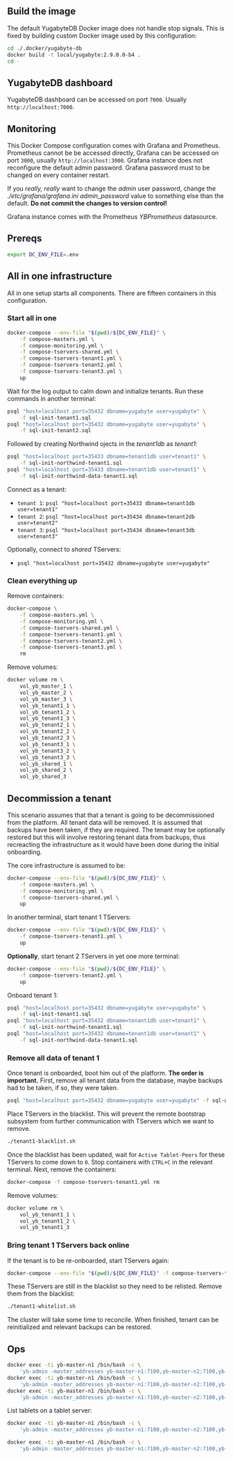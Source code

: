 ## Build the image

The default YugabyteDB Docker image does not handle stop signals. This is fixed by building custom Docker image used by this configuration:

```sh
cd ./.docker/yugabyte-db
docker build -t local/yugabyte:2.9.0.0-b4 .
cd -
```

## YugabyteDB dashboard

YugabyteDB dashboard can be accessed on port `7000`. Usually `http://localhost:7000`.

## Monitoring

This Docker Compose configuration comes with Grafana and Prometheus. Prometheus cannot be be accessed directly, Grafana can be accessed on port `3000`, usually `http://localhost:3000`. Grafana instance does not reconfigure the default admin password. Grafana password must to be changed on every container restart.

If you _really, really_ want to change the _admin_ user password, change the _./etc/grafana/grafana.ini_ _admin\_password_ value to something else than the default. **Do not commit the changes to version control!**

Grafana instance comes with the Prometheus _YBPrometheus_ datasource.

## Prereqs

```sh
export DC_ENV_FILE=.env
```

## All in one infrastructure

All in one setup starts all components. There are fifteen containers in this configuration.

### Start all in one

```sh
docker-compose --env-file "$(pwd)/${DC_ENV_FILE}" \
    -f compose-masters.yml \
    -f compose-monitoring.yml \
    -f compose-tservers-shared.yml \
    -f compose-tservers-tenant1.yml \
    -f compose-tservers-tenant2.yml \
    -f compose-tservers-tenant3.yml \
    up
```

Wait for the log output to calm down and initialize tenants. Run these commands in another terminal:

```sh
psql "host=localhost port=35432 dbname=yugabyte user=yugabyte" \
    -f sql-init-tenant1.sql
psql "host=localhost port=35432 dbname=yugabyte user=yugabyte" \
    -f sql-init-tenant2.sql
```

Followed by creating Northwind ojects in the _tenant1db_ as _tenant1_:

```sh
psql "host=localhost port=35433 dbname=tenant1db user=tenant1" \
    -f sql-init-northwind-tenant1.sql
psql "host=localhost port=35433 dbname=tenant1db user=tenant1" \
    -f sql-init-northwind-data-tenant1.sql
```

Connect as a tenant:

- `tenant 1`: `psql "host=localhost port=35433 dbname=tenant1db user=tenant1"`
- `tenant 2`: `psql "host=localhost port=35434 dbname=tenant2db user=tenant2"`
- `tenant 3`: `psql "host=localhost port=35434 dbname=tenant3db user=tenant3"`

Optionally, connect to _shared_ TServers:

- `psql "host=localhost port=35432 dbname=yugabyte user=yugabyte"`

### Clean everything up

Remove containers:

```sh
docker-compose \
    -f compose-masters.yml \
    -f compose-monitoring.yml \
    -f compose-tservers-shared.yml \
    -f compose-tservers-tenant1.yml \
    -f compose-tservers-tenant2.yml \
    -f compose-tservers-tenant3.yml \
    rm
```

Remove volumes:

```sh
docker volume rm \
    vol_yb_master_1 \
    vol_yb_master_2 \
    vol_yb_master_3 \
    vol_yb_tenant1_1 \
    vol_yb_tenant1_2 \
    vol_yb_tenant1_3 \
    vol_yb_tenant2_1 \
    vol_yb_tenant2_2 \
    vol_yb_tenant2_3 \
    vol_yb_tenant3_1 \
    vol_yb_tenant3_2 \
    vol_yb_tenant3_3 \
    vol_yb_shared_1 \
    vol_yb_shared_2 \
    vol_yb_shared_3
```

## Decommission a tenant

This scenario assumes that that a tenant is going to be decommissioned from the platform. All tenant data will be removed. It is assumed that backups have been taken, if they are required. The tenant may be optionally restored but this will involve restoring tenant data from backups, thus recreacting the infrastructure as it would have been done during the initial onboarding.

The core infrastructure is assumed to be:

```sh
docker-compose --env-file "$(pwd)/${DC_ENV_FILE}" \
    -f compose-masters.yml \
    -f compose-monitoring.yml \
    -f compose-tservers-shared.yml \
    up
```

In another terminal, start tenant 1 TServers:

```sh
docker-compose --env-file "$(pwd)/${DC_ENV_FILE}" \
    -f compose-tservers-tenant1.yml \
    up
```

**Optionally**, start tenant 2 TServers in yet one more terminal:

```sh
docker-compose --env-file "$(pwd)/${DC_ENV_FILE}" \
    -f compose-tservers-tenant2.yml \
    up
```

Onboard tenant 1:

```sh
psql "host=localhost port=35432 dbname=yugabyte user=yugabyte" \
    -f sql-init-tenant1.sql
psql "host=localhost port=35432 dbname=tenant1db user=tenant1" \
    -f sql-init-northwind-tenant1.sql
psql "host=localhost port=35432 dbname=tenant1db user=tenant1" \
    -f sql-init-northwind-data-tenant1.sql
```

### Remove all data of tenant 1

Once tenant is onboarded, boot him out of the platform. **The order is important.** First, remove all tenant data from the database, maybe backups had to be taken, if so, they were taken.

```sh
psql "host=localhost port=35432 dbname=yugabyte user=yugabyte" -f sql-wipe-tenant1.sql
```

Place TServers in the blacklist. This will prevent the remote bootstrap subsystem from further communication with TServers which we want to remove.

```sh
./tenant1-blacklist.sh
```

Once the blacklist has been updated, wait for `Active Tablet-Peers` for these TServers to come down to `0`. Stop containers with `CTRL+C` in the relevant terminal. Next, remove the containers:

```sh
docker-compose -f compose-tservers-tenant1.yml rm
```

Remove volumes:

```sh
docker volume rm \
    vol_yb_tenant1_1 \
    vol_yb_tenant1_2 \
    vol_yb_tenant1_3
```

### Bring tenant 1 TServers back online

If the tenant is to be re-onboarded, start TServers again:

```sh
docker-compose --env-file "$(pwd)/${DC_ENV_FILE}" -f compose-tservers-tenant1.yml up
```

These TServers are still in the blacklist so they need to be relisted. Remove them from the blacklist:

```sh
./tenant1-whitelist.sh
```

The cluster will take some time to reconcile. When finished, tenant can be reinitialized and relevant backups can be restored.

## Ops

```sh
docker exec -ti yb-master-n1 /bin/bash -c \
    'yb-admin -master_addresses yb-master-n1:7100,yb-master-n2:7100,yb-master-n3:7100 list_all_masters'
docker exec -ti yb-master-n1 /bin/bash -c \
    'yb-admin -master_addresses yb-master-n1:7100,yb-master-n2:7100,yb-master-n3:7100 list_all_tablet_servers'
docker exec -ti yb-master-n1 /bin/bash -c \
    'yb-admin -master_addresses yb-master-n1:7100,yb-master-n2:7100,yb-master-n3:7100 get_load_move_completion'
```

List tablets on a tablet server:

```sh
docker exec -ti yb-master-n1 /bin/bash -c \
    'yb-admin -master_addresses yb-master-n1:7100,yb-master-n2:7100,yb-master-n3:7100 list_tablets_for_tablet_server ...'
```

```sh
docker exec -ti yb-master-n1 /bin/bash -c \
    'yb-admin -master_addresses yb-master-n1:7100,yb-master-n2:7100,yb-master-n3:7100 modify_placement_info docker.base1.base1a 3'
```